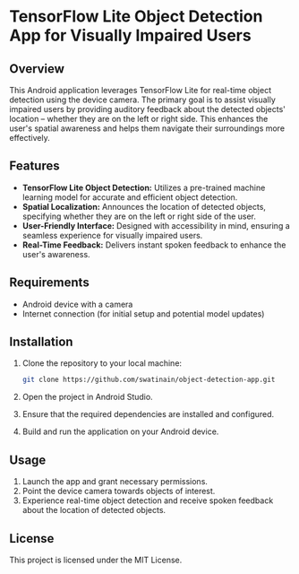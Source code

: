 # TensorFlow Lite Object Detection App for Visually Impaired Users

## Overview

This Android application leverages TensorFlow Lite for real-time object detection using the device camera. The primary goal is to assist visually impaired users by providing auditory feedback about the detected objects' location – whether they are on the left or right side. This enhances the user's spatial awareness and helps them navigate their surroundings more effectively.

## Features

- **TensorFlow Lite Object Detection:** Utilizes a pre-trained machine learning model for accurate and efficient object detection.
- **Spatial Localization:** Announces the location of detected objects, specifying whether they are on the left or right side of the user.
- **User-Friendly Interface:** Designed with accessibility in mind, ensuring a seamless experience for visually impaired users.
- **Real-Time Feedback:** Delivers instant spoken feedback to enhance the user's awareness.

## Requirements

- Android device with a camera
- Internet connection (for initial setup and potential model updates)

## Installation

1. Clone the repository to your local machine:

   ```bash
   git clone https://github.com/swatinain/object-detection-app.git
   ```
2. Open the project in Android Studio.
3. Ensure that the required dependencies are installed and configured.
4. Build and run the application on your Android device.

## Usage
1. Launch the app and grant necessary permissions.
2. Point the device camera towards objects of interest.
3. Experience real-time object detection and receive spoken feedback about the location of detected objects.

## License
This project is licensed under the MIT License.